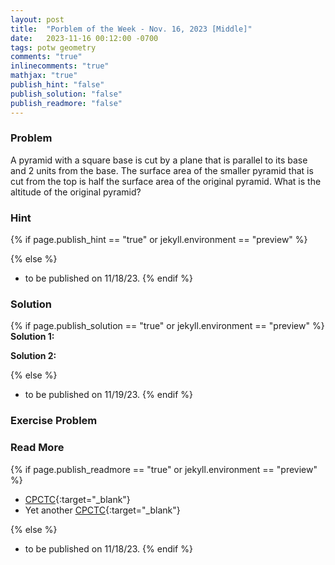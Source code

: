 ```yaml
---
layout: post
title:  "Porblem of the Week - Nov. 16, 2023 [Middle]"
date:   2023-11-16 00:12:00 -0700
tags: potw geometry
comments: "true"
inlinecomments: "true"
mathjax: "true"
publish_hint: "false"
publish_solution: "false"
publish_readmore: "false"
---
```

### Problem
A pyramid with a square base is cut by a plane that is parallel to its base and $2$ units from the base. The surface area of the smaller pyramid that is cut from the top is half the surface area of the original pyramid. What is the altitude of the original pyramid?

<!--more-->

### Hint
{% if page.publish_hint == "true" or jekyll.environment == "preview" %}

{% else %}
- to be published on 11/18/23.
{% endif %}

### Solution 
{% if page.publish_solution == "true" or jekyll.environment == "preview" %}
**Solution 1:** 

**Solution 2:** 

{% else %}
- to be published on 11/19/23.
{% endif %}

### Exercise Problem

### Read More
{% if page.publish_readmore == "true" or jekyll.environment == "preview" %}

- [CPCTC](https://www.cuemath.com/geometry/cpctc/){:target="_blank"}
- Yet another [CPCTC](https://www.splashlearn.com/math-vocabulary/cpctc){:target="_blank"}

{% else %}
- to be published on 11/18/23.
{% endif %}
